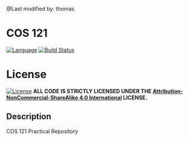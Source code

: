 @Last modified by:   thomas

# COS 121

[![Language](https://img.shields.io/badge/language-C++-blue.svg)](https://isocpp.org/) [![Build Status](https://travis-ci.org/Quantum-Sicarius/COS121.svg?branch=master)](https://travis-ci.org/Quantum-Sicarius/COS121)

# License

[![License](https://licensebuttons.net/l/by-nc-sa/4.0/88x31.png)](https://creativecommons.org/licenses/by-nc-sa/4.0/) **ALL CODE IS STRICTLY LICENSED UNDER THE [Attribution-NonCommercial-ShareAlike 4.0 International](https://creativecommons.org/licenses/by-nc-sa/4.0/) LICENSE.**

## Description

COS 121 Practical Repository
